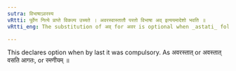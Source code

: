 ```yaml
---
sutra: विभाषाऽवरस्य
vRtti: पूर्वेण नित्ये प्राप्ते विकल्प उच्यते । अवरस्वास्तातौ परतो विभाषा अव् इत्ययमादेशो भवति ॥
vRtti_eng: The substitution of अव् for अवर is optional when _astati_ follows.

---
```

This declares option when by last it was compulsory. As अवरस्तात् or अवस्तात् वसति आगतः, or रमणीयम् ॥